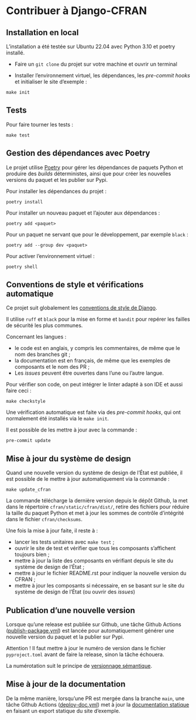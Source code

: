 # Contribuer à Django-CFRAN

## Installation en local
L’installation a été testée sur Ubuntu 22.04 avec Python 3.10 et poetry installé.

- Faire un `git clone` du projet sur votre machine et ouvrir un terminal

- Installer l’environnement virtuel, les dépendances, les *pre-commit hooks* et initialiser le site d’exemple :
```{ .bash }
make init
```

## Tests

Pour faire tourner les tests :

```{ .bash }
make test
```

## Gestion des dépendances avec Poetry

Le projet utilise [Poetry](https://python-poetry.org/) pour gérer les dépendances de paquets Python et produire des *builds* déterministes, ainsi que pour créer les nouvelles versions du paquet et les publier sur Pypi.

Pour installer les dépendances du projet :

```{ .bash }
poetry install
```

Pour installer un nouveau paquet et l’ajouter aux dépendances :

```{ .bash }
poetry add <paquet>
```

Pour un paquet ne servant que pour le développement, par exemple `black` :

```{ .bash }
poetry add --group dev <paquet>
```

Pour activer l’environnement virtuel :
```{ .bash }
poetry shell
```

## Conventions de style et vérifications automatique

Ce projet suit globalement les [conventions de style de Django](https://docs.djangoproject.com/en/dev/internals/contributing/writing-code/coding-style/).

Il utilise `ruff` et `black` pour la mise en forme et `bandit` pour repérer les failles de sécurité les plus communes.

Concernant les langues :
- le code est en anglais, y compris les commentaires, de même que le nom des branches git ;
- la documentation est en français, de même que les exemples de composants et le nom des PR ;
- Les *issues* peuvent être ouvertes dans l’une ou l’autre langue.

Pour vérifier son code, on peut intégrer le linter adapté à son IDE et aussi faire ceci :

```{ .bash }
make checkstyle
```

Une vérification automatique est faite via des *pre-commit hooks*, qui ont normalement été installés via le `make init`.

Il est possible de les mettre à jour avec la commande :

```{ .bash }
pre-commit update
```

## Mise à jour du système de design

Quand une nouvelle version du système de design de l’État est publiée, il est possible de le mettre à jour automatiquement via la commande :

```{ .bash }
make update_cfran
```

La commande télécharge la dernière version depuis le dépôt Github, la met dans le répertoire `cfran/static/cfran/dist/`, retire des fichiers pour réduire la taille du paquet Python et met à jour les sommes de contrôle d’intégrité dans le fichier `cfran/checksums`.

Une fois la mise à jour faite, il reste à :
- lancer les tests unitaires avec `make test` ;
- ouvrir le site de test et vérifier que tous les composants s’affichent toujours bien ;
- mettre à jour la liste des composants en vérifiant depuis le site du système de design de l’État ;
- mettre à jour le fichier README.rst pour indiquer la nouvelle version du CFRAN ;
- mettre à jour les composants si nécessaire, en se basant sur le site du système de design de l’État (ou ouvrir des *issues*)

## Publication d’une nouvelle version

Lorsque qu’une release est publiée sur Github, une tâche Github Actions ([publish-package.yml]([./.github/workflows/publish-package.yml)) est lancée pour automatiquement générer une nouvelle version du paquet et la publier sur Pypi.

Attention ! Il faut mettre à jour le numéro de version dans le fichier `pyproject.toml` avant de faire la release, sinon la tâche échouera.

La numérotation suit le principe de [versionnage sémantique](https://semver.org/).

## Mise à jour de la documentation

De la même manière, lorsqu’une PR est mergée dans la branche `main`, une tâche Github Actions ([deploy-doc.yml]([./.github/workflows/deploy-doc.yml)) met à jour la [documentation statique](https://numerique-gouv.github.io/django-cfran/) en faisant un export statique du site d’exemple.
